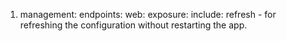 1. management:
   endpoints:
   web:
   exposure:
   include: refresh - for refreshing the configuration without restarting the app.
